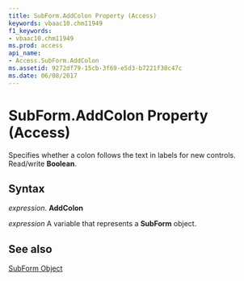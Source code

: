 ```yaml
---
title: SubForm.AddColon Property (Access)
keywords: vbaac10.chm11949
f1_keywords:
- vbaac10.chm11949
ms.prod: access
api_name:
- Access.SubForm.AddColon
ms.assetid: 9272df79-15cb-3f69-e5d3-b7221f38c47c
ms.date: 06/08/2017
---
```



# SubForm.AddColon Property (Access)

Specifies whether a colon follows the text in labels for new controls. Read/write  **Boolean**.


## Syntax

 _expression_. **AddColon**

 _expression_ A variable that represents a **SubForm** object.


## See also


[SubForm Object](Access.SubForm.md)

